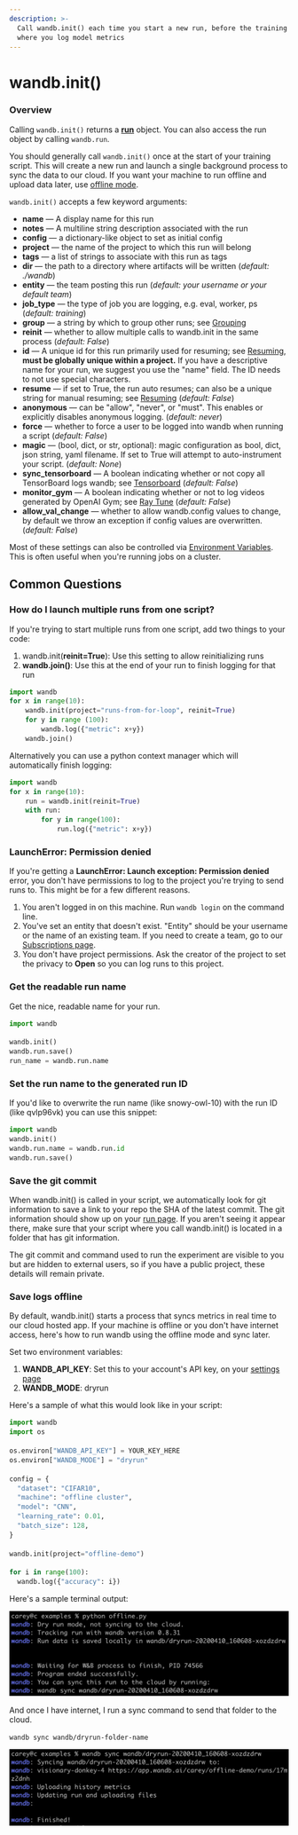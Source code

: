 ```yaml
---
description: >-
  Call wandb.init() each time you start a new run, before the training loop
  where you log model metrics
---
```


# wandb.init\(\)

### Overview

Calling `wandb.init()` returns a [**run**](reference/wandb_api.md#run) object. You can also access the run object by calling `wandb.run`.

You should generally call `wandb.init()` once at the start of your training script. This will create a new run and launch a single background process to sync the data to our cloud. If you want your machine to run offline and upload data later, use [offline mode](../resources/technical-faq.md#does-your-tool-track-or-store-training-data).

`wandb.init()` accepts a few keyword arguments:

* **name** — A display name for this run
* **notes** — A multiline string description associated with the run
* **config** — a dictionary-like object to set as initial config
* **project** — the name of the project to which this run will belong
* **tags** — a list of strings to associate with this run as tags
* **dir** — the path to a directory where artifacts will be written \(_default: ./wandb_\)
* **entity** — the team posting this run \(_default: your username or your default team_\)
* **job\_type** — the type of job you are logging, e.g. eval, worker, ps \(_default: training_\)
* **group** — a string by which to group other runs; see [Grouping](advanced/grouping.md)
* **reinit** — whether to allow multiple calls to wandb.init in the same process \(_default: False_\)
* **id** — A unique id for this run primarily used for resuming; see [Resuming](advanced/resuming.md), **must be globally unique within a project.** If you have a descriptive name for your run, we suggest you use the "name" field. The ID needs to not use special characters.
* **resume** — if set to True, the run auto resumes; can also be a unique string for manual resuming; see [Resuming](advanced/resuming.md) \(_default: False_\)
* **anonymous** — can be "allow", "never", or "must". This enables or explicitly disables anonymous logging. \(_default: never_\)
* **force** — whether to force a user to be logged into wandb when running a script \(_default: False_\)
* **magic** — \(bool, dict, or str, optional\): magic configuration as bool, dict, json string, yaml filename. If set to True will attempt to auto-instrument your script. \(_default: None_\)
* **sync\_tensorboard** — A boolean indicating whether or not copy all TensorBoard logs wandb; see [Tensorboard](integrations/tensorboard.md) \(_default: False_\)
* **monitor\_gym** — A boolean indicating whether or not to log videos generated by OpenAI Gym; see [Ray Tune](integrations/ray-tune.md) \(_default: False_\)
* **allow\_val\_change** — whether to allow wandb.config values to change, by default we throw an exception if config values are overwritten. \(_default: False_\)

Most of these settings can also be controlled via [Environment Variables](advanced/environment-variables.md). This is often useful when you're running jobs on a cluster.

## Common Questions

### How do I launch multiple runs from one script?

If you're trying to start multiple runs from one script, add two things to your code:

1. wandb.init\(**reinit=True**\): Use this setting to allow reinitializing runs
2. **wandb.join\(\)**: Use this at the end of your run to finish logging for that run

```python
import wandb
for x in range(10):
    wandb.init(project="runs-from-for-loop", reinit=True)
    for y in range (100):
        wandb.log({"metric": x+y})
    wandb.join()
```

Alternatively you can use a python context manager which will automatically finish logging:

```python
import wandb
for x in range(10):
    run = wandb.init(reinit=True)
    with run:
        for y in range(100):
            run.log({"metric": x+y})
```

### LaunchError: Permission denied

If you're getting a **LaunchError: Launch exception: Permission denied** error, you don't have permissions to log to the project you're trying to send runs to. This might be for a few different reasons.

1. You aren't logged in on this machine. Run `wandb login` on the command line.
2. You've set an entity that doesn't exist. "Entity" should be your username or the name of an existing team. If you need to create a team, go to our [Subscriptions page](https://app.wandb.ai/billing).
3. You don't have project permissions. Ask the creator of the project to set the privacy to **Open** so you can log runs to this project.

### Get the readable run name

Get the nice, readable name for your run.

```python
import wandb

wandb.init()
wandb.run.save()
run_name = wandb.run.name
```

### Set the run name to the generated run ID

If you'd like to overwrite the run name \(like snowy-owl-10\) with the run ID \(like qvlp96vk\) you can use this snippet:

```python
import wandb
wandb.init()
wandb.run.name = wandb.run.id
wandb.run.save()
```

### Save the git commit

When wandb.init\(\) is called in your script, we automatically look for git information to save a link to your repo the SHA of the latest commit. The git information should show up on your [run page](../app/pages/run-page.md#overview-tab). If you aren't seeing it appear there, make sure that your script where you call wandb.init\(\) is located in a folder that has git information.

The git commit and command used to run the experiment are visible to you but are hidden to external users, so if you have a public project, these details will remain private.

### Save logs offline

By default, wandb.init\(\) starts a process that syncs metrics in real time to our cloud hosted app. If your machine is offline or you don't have internet access, here's how to run wandb using the offline mode and sync later.

Set two environment variables:

1. **WANDB\_API\_KEY**: Set this to your account's API key, on your [settings page](https://app.wandb.ai/settings)
2. **WANDB\_MODE**: dryrun

Here's a sample of what this would look like in your script:

```python
import wandb
import os

os.environ["WANDB_API_KEY"] = YOUR_KEY_HERE
os.environ["WANDB_MODE"] = "dryrun"

config = {
  "dataset": "CIFAR10",
  "machine": "offline cluster",
  "model": "CNN",
  "learning_rate": 0.01,
  "batch_size": 128,
}

wandb.init(project="offline-demo")

for i in range(100):
  wandb.log({"accuracy": i})
```

Here's a sample terminal output:

![](../.gitbook/assets/image%20%2869%29.png)

And once I have internet, I run a sync command to send that folder to the cloud.

`wandb sync wandb/dryrun-folder-name`

![](../.gitbook/assets/image%20%2832%29.png)



